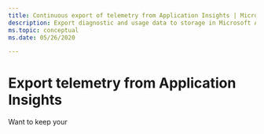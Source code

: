 ```yaml
---
title: Continuous export of telemetry from Application Insights | Microsoft Docs
description: Export diagnostic and usage data to storage in Microsoft Azure, and download it from there.
ms.topic: conceptual
ms.date: 05/26/2020

---
```


# Export telemetry from Application Insights
Want to keep your
